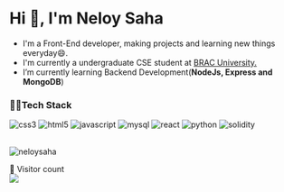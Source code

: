 <h1 align="left">Hi 👋, I'm Neloy Saha</h1>

- I'm a Front-End developer, making projects and learning new things everyday😄.
- I'm currently a undergraduate CSE student at <a href="https://www.bracu.ac.bd/">BRAC University.</a>
- I’m currently learning Backend Development(**NodeJs, Express and MongoDB**)

<h3 align="left">👨‍💻Tech Stack</h3>
<a href="https://www.w3schools.com/css/" style="text-decoration:none" > <img src="https://img.shields.io/badge/CSS3-1572B6?style=for-the-badge&logo=css3&logoColor=white" alt="css3" /> </a>  
<a href="https://www.w3.org/html/" style="text-decoration:none" > <img src="https://img.shields.io/badge/HTML5-E34F26?style=for-the-badge&logo=html5&logoColor=white" alt="html5"/> </a> 
<a href="https://developer.mozilla.org/en-US/docs/Web/JavaScript" style="text-decoration:none" > <img src="https://img.shields.io/badge/JavaScript-323330?style=for-the-badge&logo=javascript&logoColor=F7DF1E" alt="javascript"/> </a> 
<a href="https://www.mysql.com" style="text-decoration:none" > <img src="https://img.shields.io/badge/MySQL-005C84?style=for-the-badge&logo=mysql&logoColor=white" alt="mysql"/> </a> 
<a href="https://reactjs.org" style="text-decoration:none" > <img src="https://img.shields.io/badge/React-20232A?style=for-the-badge&logo=react&logoColor=61DAFB" alt="react" /> </a> 
<a href="https://www.python.org" style="text-decoration:none" > <img src="https://img.shields.io/badge/Python-FFD43B?style=for-the-badge&logo=python&logoColor=blue" alt="python" /> </a>
<a href="https://docs.soliditylang.org/en/v0.8.23/" style="text-decoration:none" ><img src="https://img.shields.io/badge/Solidity-e6e6e6?style=for-the-badge&logo=solidity&logoColor=black" alt="solidity"/></a>

<br>
<br>
<p><img align="center" src="https://github-readme-stats.vercel.app/api/top-langs?username=neloysaha&show_icons=true&locale=en&layout=compact" alt="neloysaha" /></p>

<p align="left"> 
 👀 Visitor count
  <br>

<img src="https://profile-counter.glitch.me/NeloySaha/count.svg" />
</p>

